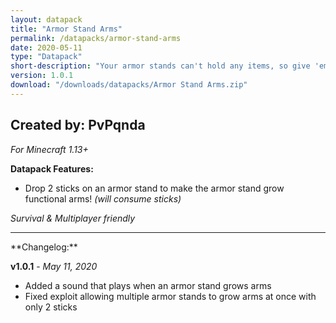 ```yaml
---
layout: datapack
title: "Armor Stand Arms"
permalink: /datapacks/armor-stand-arms
date: 2020-05-11
type: "Datapack"
short-description: "Your armor stands can't hold any items, so give 'em a hand! Or, two of them?"
version: 1.0.1
download: "/downloads/datapacks/Armor Stand Arms.zip"
---
```

Created by: PvPqnda
-
*For Minecraft 1.13+*

**Datapack Features:**

- Drop 2 sticks on an armor stand to make the armor stand grow functional arms! *(will consume sticks)*

*Survival & Multiplayer friendly*
<hr>
**Changelog:**

**v1.0.1** - *May 11, 2020*

- Added a sound that plays when an armor stand grows arms
- Fixed exploit allowing multiple armor stands to grow arms at once with only 2 sticks